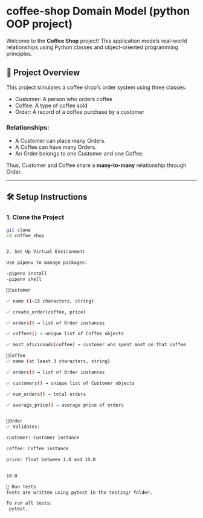 # coffee-shop Domain Model (python OOP project)

Welcome to the **Coffee Shop** project! This application models real-world relationships using Python classes and object-oriented programming principles.

## 📖 Project Overview

This project simulates a coffee shop's order system using three classes:

- Customer: A person who orders coffee
- Coffee: A type of coffee sold
- Order: A record of a coffee purchase by a customer

### Relationships:

- A Customer can place many Orders.
- A Coffee can have many Orders.
- An Order belongs to one Customer and one Coffee.

Thus, Customer and Coffee share a **many-to-many** relationship through Order.

---

## 🛠️ Setup Instructions

### 1. Clone the Project

```bash
git clone 
cd coffee_shop


2. Set Up Virtual Environment

Use pipenv to manage packages:

-pipenv install
-pipenv shell

🔹Customer

✅ name (1–15 characters, string)

✅ create_order(coffee, price)

✅ orders() → list of Order instances

✅ coffees() → unique list of Coffee objects

✅ most_aficionado(coffee) → customer who spent most on that coffee

🔹Coffee
✅ name (at least 3 characters, string)

✅ orders() → list of Order instances

✅ customers() → unique list of Customer objects

✅ num_orders() → total orders

✅ average_price() → average price of orders


🔹Order
✅ Validates:

customer: Customer instance

coffee: Coffee instance

price: float between 1.0 and 10.0


10.0

🧪 Run Tests
Tests are written using pytest in the testing/ folder.

To run all tests:
 pytest.

